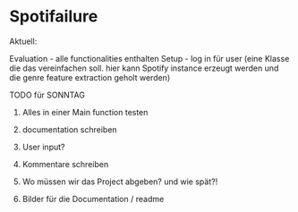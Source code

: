 # Spotifailure


Aktuell: 

Evaluation - alle functionalities enthalten 
Setup - log in für user (eine Klasse die das vereinfachen soll. hier kann Spotify instance erzeugt werden und die genre feature extraction geholt werden)


TODO für SONNTAG 

1) Alles in einer Main function testen 

2) documentation schreiben 

3) User input? 

4) Kommentare schreiben 

5) Wo müssen wir das Project abgeben? und wie spät?!

6) Bilder für die Documentation / readme 

